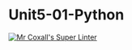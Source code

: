 # Unit5-01-Python
[![Mr Coxall's Super Linter](https://github.com/ICS3U-C-Programming-JackT/Unit5-01-Python/workflows/Mr%20Coxall's%20Super%20Linter/badge.svg)](https://github.com/ICS3U-C-Programming-JackT/Unit5-01-Python/actions/)
